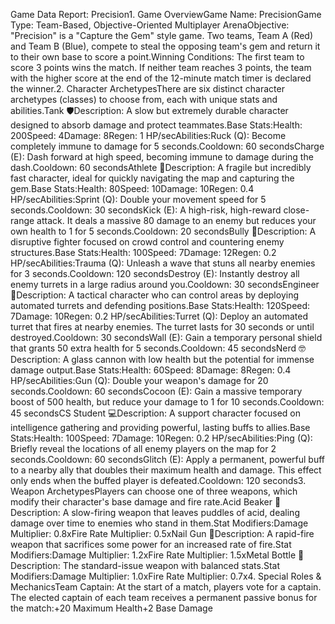 Game Data Report: Precision1. Game OverviewGame Name: PrecisionGame Type: Team-Based, Objective-Oriented Multiplayer ArenaObjective: "Precision" is a "Capture the Gem" style game. Two teams, Team A (Red) and Team B (Blue), compete to steal the opposing team's gem and return it to their own base to score a point.Winning Conditions: The first team to score 3 points wins the match. If neither team reaches 3 points, the team with the higher score at the end of the 12-minute match timer is declared the winner.2. Character ArchetypesThere are six distinct character archetypes (classes) to choose from, each with unique stats and abilities.Tank 🛡️Description: A slow but extremely durable character designed to absorb damage and protect teammates.Base Stats:Health: 200Speed: 4Damage: 8Regen: 1 HP/secAbilities:Ruck (Q): Become completely immune to damage for 5 seconds.Cooldown: 60 secondsCharge (E): Dash forward at high speed, becoming immune to damage during the dash.Cooldown: 60 secondsAthlete 🏃Description: A fragile but incredibly fast character, ideal for quickly navigating the map and capturing the gem.Base Stats:Health: 80Speed: 10Damage: 10Regen: 0.4 HP/secAbilities:Sprint (Q): Double your movement speed for 5 seconds.Cooldown: 30 secondsKick (E): A high-risk, high-reward close-range attack. It deals a massive 80 damage to an enemy but reduces your own health to 1 for 5 seconds.Cooldown: 20 secondsBully 💪Description: A disruptive fighter focused on crowd control and countering enemy structures.Base Stats:Health: 100Speed: 7Damage: 12Regen: 0.2 HP/secAbilities:Trauma (Q): Unleash a wave that stuns all nearby enemies for 3 seconds.Cooldown: 120 secondsDestroy (E): Instantly destroy all enemy turrets in a large radius around you.Cooldown: 30 secondsEngineer 🔧Description: A tactical character who can control areas by deploying automated turrets and defending positions.Base Stats:Health: 120Speed: 7Damage: 10Regen: 0.2 HP/secAbilities:Turret (Q): Deploy an automated turret that fires at nearby enemies. The turret lasts for 30 seconds or until destroyed.Cooldown: 30 secondsWall (E): Gain a temporary personal shield that grants 50 extra health for 5 seconds.Cooldown: 45 secondsNerd 🤓Description: A glass cannon with low health but the potential for immense damage output.Base Stats:Health: 60Speed: 8Damage: 8Regen: 0.4 HP/secAbilities:Gun (Q): Double your weapon's damage for 20 seconds.Cooldown: 60 secondsCocoon (E): Gain a massive temporary boost of 500 health, but reduce your damage to 1 for 10 seconds.Cooldown: 45 secondsCS Student 💻Description: A support character focused on intelligence gathering and providing powerful, lasting buffs to allies.Base Stats:Health: 100Speed: 7Damage: 10Regen: 0.2 HP/secAbilities:Ping (Q): Briefly reveal the locations of all enemy players on the map for 2 seconds.Cooldown: 60 secondsGlitch (E): Apply a permanent, powerful buff to a nearby ally that doubles their maximum health and damage. This effect only ends when the buffed player is defeated.Cooldown: 120 seconds3. Weapon ArchetypesPlayers can choose one of three weapons, which modify their character's base damage and fire rate.Acid Beaker 🧪Description: A slow-firing weapon that leaves puddles of acid, dealing damage over time to enemies who stand in them.Stat Modifiers:Damage Multiplier: 0.8xFire Rate Multiplier: 0.5xNail Gun 🔫Description: A rapid-fire weapon that sacrifices some power for an increased rate of fire.Stat Modifiers:Damage Multiplier: 1.2xFire Rate Multiplier: 1.5xMetal Bottle 🍾Description: The standard-issue weapon with balanced stats.Stat Modifiers:Damage Multiplier: 1.0xFire Rate Multiplier: 0.7x4. Special Roles & MechanicsTeam Captain: At the start of a match, players vote for a captain. The elected captain of each team receives a permanent passive bonus for the match:+20 Maximum Health+2 Base Damage